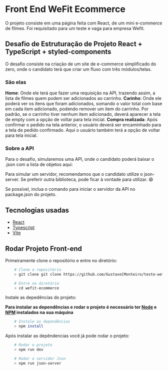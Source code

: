 # **Front End WeFit Ecommerce**

O projeto consiste em uma página feita com React, de um mini e-commerce de filmes. Foi requisitado para um teste e vaga para empresa Wefit.

## **Desafio de Estruturação de Projeto React + TypeScript + styled-components**
O desafio consiste na criação de um site de e-commerce simplificado do zero, onde o candidato terá que criar um fluxo com três módulos/telas.

### **São elas**

**Home**: Onde ele terá que fazer uma requisição na API, trazendo assim, a lista de filmes quem podem ser adicionados ao carrinho.
**Carinho**: Onde ele poderá ver os itens que foram adicionados, somando o valor total com base em cada item adicionado, podendo remover um item do carrinho. Por padrão, se o carrinho tiver nenhum item adicionado, deverá aparecer a tela de empty com a opção de voltar para tela inicial.
**Compra realizada**: Após confirmar o pedido na tela anterior, o usuário deverá ser encaminhado para a tela de pedido confirmado. Aqui o usuário também terá a opção de voltar para tela inicial.

### **Sobre a API**

Para o desafio, simularemos uma API, onde o candidato poderá baixar o .json com a lista de objetos aqui:

Para simular um servidor, recomendamos que o candidato utilize o json-server. Se preferir outra biblioteca, pode ficar à vontade para utilizar. 😄

Se possível, inclua o comando para iniciar o servidor da API no package.json do projeto.

## **Tecnologias usadas**

- [React](https://pt-br.reactjs.org/)
- [Typescript](https://www.typescriptlang.org/)
- [Vite](https://vitejs.dev/)

## **Rodar Projeto Front-end**

Primeiramente clone o repositório e entre no diretório:

```bash
    # Clone o repositório
    > git clone git clone https://github.com/GustavoCMonteiro/teste-wefit.git

    # Entre no diretório
    > cd wefit-ecommerce
```

Instale as depedências do projeto:

**Para instalar as dependências e rodar o projeto é necessário ter [Node](https://nodejs.org/en/) e [NPM](https://www.npmjs.com/) instalados na sua máquina**

```bash
    # Instale as dependências
    > npm install
```

Após instalar as depêndencias você já pode rodar o projeto:

```bash
    # Rodar o projeto
    > npm run dev

    # Rodar o servidor Json
    > npm run json-server
```
